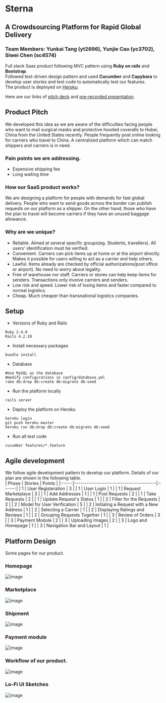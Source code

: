 # Sterna
## A Crowdsourcing Platform for Rapid Global Delivery

### Team Members: Yunkai Tang (yt2696), Yunjie Cao (yc3702), Siwei Chen (sc4574)

Full stack Saas product following MVC pattern using **Ruby on rails** and **Bootstrap**.   
Followed test-driven design pattern and used **Cucumber** and **Capybara** to develop user stories and test code to automatically test our features.  
The product is deployed on [Heroku](https://safe-taiga-58766.herokuapp.com).

Here are our links of [pitch deck](https://docs.google.com/presentation/d/1mxDaISrVZOgVeOe1zvpzgJqUvuX656xf7PR3H6qMRRA/edit?usp=sharing)
and [pre-recorded presentation](https://youtu.be/hxOaI8U21kQ).

## Product Pitch
We developed this idea as we are aware of the difficulties facing people who want to mail surgical masks and protective hooded coveralls to Hubei, China from the United States recently. People frequently post online looking for carriers who travel to China. A centralized platform which can match shippers and carriers is in need.   
### Pain points we are addressing.
- Expensive shipping fee
- Long waiting time  
### How our SaaS product works?
We are designing a platform for people with demands for fast global delivery. People who want to send goods across the border can publish requests on our platform as a shipper. On the other hand, those who have the plan to travel will become carriers if they have an unused baggage allowance.  
### Why are we unique?
- Reliable. Aimed at several specific groups(eg. Students, travellers). All users' identification must be verified.
- Convenient. Carriers can pick items up at home or at the airport directly. Makes it possible for users willing to act as a carrier and help others.
- Lawful. Items already are checked by official authorizations(post office or airport). No need to worry about legality.
- Free of warehouse nor staff. Carriers or stores can help keep items for senders. Transactions only involve carriers and senders. 
- Low risk and speed. Lower risk of losing items and faster compared to normal logistics.
- Cheap. Much cheaper than transnational logistics companies.


## Setup
- Versions of Ruby and Rails
```
Ruby 2.4.0  
Rails 4.2.10
```
- Install necessary packages
```
bundle install
```
- Database
```
#Use MySQL as the database
#modify configurations in config/database.yml
rake db:drop db:create db:migrate db:seed
```
- Run the platform locally
```
rails server
```
- Deploy the platform on Heroku
```
heroku login
git push heroku master
heroku run db:drop db:create db:migrate db:seed
```
- Run all test code
```
cucumber features/*.feature
```

## Agile development
We follow agile development pattern to develop our platform. Details of our plan are shown in the following table.   
| Phase | Stories                                 | Points |
|:-----:|-----------------------------------------|:------:|
|   1   | User Registeration                      |    3   |
|   1   | User Login                              |    1   |
|   1   | Request Marketplace                     |    3   |
|   1   | Add Addresses                           |    1   |
|   1   | Post Requests                           |    2   |
|   1   | Take Requests                           |    2   |
|   1   | Update Request's Status                 |    1   |
|   2   | Filter for the Requests                 |    2   |
|   2   | Model for User Verification             |    5   |
|   2   | Initialing a Request with a New Address |    1   |
|   2   | Selecting a Carrier                     |    1   |
|   2   | Displaying Ratings and Reviews          |    1   |
|   2   | Grouping Requests Together              |    1   |
|   3   | Review of Orders                        |    3   |
|   3   | Payment Module                          |    2   |
|   3   | Uploading Images                        |    2   |
|   3   | Logo and Homepage                       |    1   |
|   3   | Navigation Bar and Layout               |    1   |

## Platform Design
Some pages for our product.  
### Homepage
![image](https://github.com/YunjieCao/AdvSE/blob/master/app/assets/images/se0.png)
### Marketplace
![image](https://github.com/YunjieCao/AdvSE/blob/master/app/assets/images/se5.png)
### Shipment
![image](https://github.com/YunjieCao/AdvSE/blob/master/app/assets/images/se6.png)
### Payment module
![image](https://github.com/YunjieCao/AdvSE/blob/master/app/assets/images/se7.png)
### Workflow of our product.  
![image](https://github.com/YunjieCao/AdvSE/blob/master/app/assets/images/se2.jpeg)
### Lo-Fi UI Sketches
![image](https://github.com/YunjieCao/AdvSE/blob/master/app/assets/images/se4.png)


